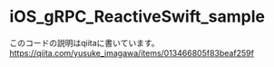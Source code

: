# iOS_gRPC_ReactiveSwift_sample
このコードの説明はqiitaに書いています。
https://qiita.com/yusuke_imagawa/items/013466805f83beaf259f

